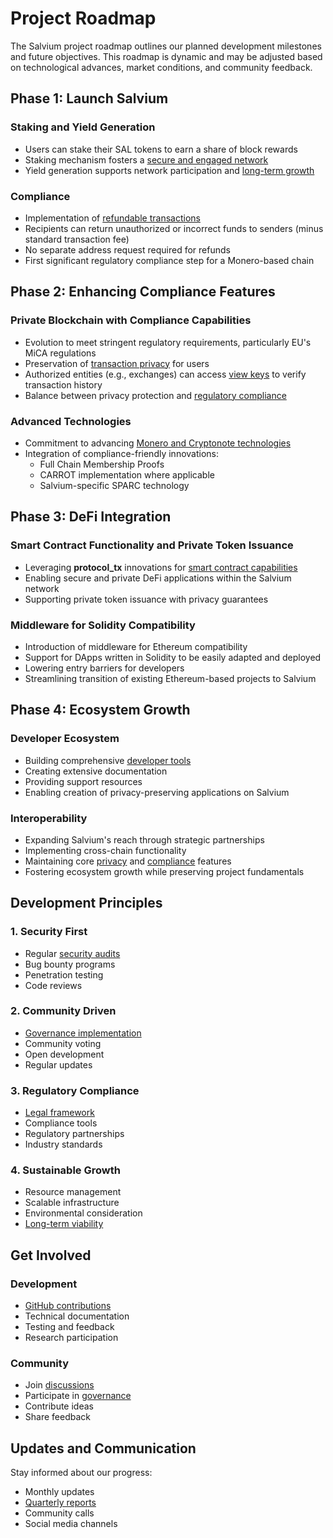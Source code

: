 # Project Roadmap

The Salvium project roadmap outlines our planned development milestones and future objectives. This roadmap is dynamic and may be adjusted based on technological advances, market conditions, and community feedback.

## Phase 1: Launch Salvium

### Staking and Yield Generation
- Users can stake their SAL tokens to earn a share of block rewards
- Staking mechanism fosters a [secure and engaged network](/staking.md)
- Yield generation supports network participation and [long-term growth](/yield.md)

### Compliance
- Implementation of [refundable transactions](/compliance.md)
- Recipients can return unauthorized or incorrect funds to senders (minus standard transaction fee)
- No separate address request required for refunds
- First significant regulatory compliance step for a Monero-based chain

## Phase 2: Enhancing Compliance Features

### Private Blockchain with Compliance Capabilities
- Evolution to meet stringent regulatory requirements, particularly EU's MiCA regulations
- Preservation of [transaction privacy](/privacy.md) for users
- Authorized entities (e.g., exchanges) can access [view keys](/transactions.md) to verify transaction history
- Balance between privacy protection and [regulatory compliance](/compliance.md)

### Advanced Technologies
- Commitment to advancing [Monero and Cryptonote technologies](/privacy.md)
- Integration of compliance-friendly innovations:
  - Full Chain Membership Proofs
  - CARROT implementation where applicable
  - Salvium-specific SPARC technology

## Phase 3: DeFi Integration

### Smart Contract Functionality and Private Token Issuance
- Leveraging **protocol_tx** innovations for [smart contract capabilities](/smart-contracts.md)
- Enabling secure and private DeFi applications within the Salvium network
- Supporting private token issuance with privacy guarantees

### Middleware for Solidity Compatibility
- Introduction of middleware for Ethereum compatibility
- Support for DApps written in Solidity to be easily adapted and deployed
- Lowering entry barriers for developers
- Streamlining transition of existing Ethereum-based projects to Salvium

## Phase 4: Ecosystem Growth

### Developer Ecosystem
- Building comprehensive [developer tools](/technical-specs.md)
- Creating extensive documentation
- Providing support resources
- Enabling creation of privacy-preserving applications on Salvium

### Interoperability
- Expanding Salvium's reach through strategic partnerships
- Implementing cross-chain functionality
- Maintaining core [privacy](/privacy.md) and [compliance](/compliance.md) features
- Fostering ecosystem growth while preserving project fundamentals

## Development Principles

### 1. Security First
- Regular [security audits](/audits.md)
- Bug bounty programs
- Penetration testing
- Code reviews

### 2. Community Driven
- [Governance implementation](/token-allocation.md#governance-rights)
- Community voting
- Open development
- Regular updates

### 3. Regulatory Compliance
- [Legal framework](/compliance.md#regulatory-framework)
- Compliance tools
- Regulatory partnerships
- Industry standards

### 4. Sustainable Growth
- Resource management
- Scalable infrastructure
- Environmental consideration
- [Long-term viability](/token-allocation.md#future-considerations)

## Get Involved

### Development
- [GitHub contributions](/get-involved.md#development)
- Technical documentation
- Testing and feedback
- Research participation

### Community
- Join [discussions](/get-involved.md#community-building)
- Participate in [governance](/get-involved.md#governance)
- Contribute ideas
- Share feedback

## Updates and Communication

Stay informed about our progress:
- Monthly updates
- [Quarterly reports](/treasury-report.md)
- Community calls
- Social media channels